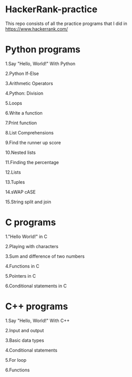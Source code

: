 # HackerRank-practice

This repo consists of all the practice programs that I did in https://www.hackerrank.com/

# Python programs
  
  1.Say "Hello, World!" With Python
  
  2.Python If-Else
  
  3.Arithmetic Operators
  
  4.Python: Division
  
  5.Loops
  
  6.Write a function
  
  7.Print function
  
  8.List Comprehensions
  
  9.Find the runner up score
  
  10.Nested lists
  
  11.Finding the percentage
  
  12.Lists
  
  13.Tuples
  
  14.sWAP cASE
  
  15.String split and join

# C programs

  1."Hello World!" in C
  
  2.Playing with characters
  
  3.Sum and difference of two numbers
  
  4.Functions in C
  
  5.Pointers in C
  
  6.Conditional statements in C
  
# C++ programs

  1.Say "Hello, World!" With C++
  
  2.Input and output
  
  3.Basic data types
  
  4.Conditional statements
  
  5.For loop
  
  6.Functions



